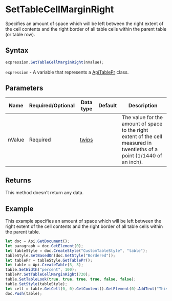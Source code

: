 # SetTableCellMarginRight

Specifies an amount of space which will be left between the right extent of the cell contents and the right
border of all table cells within the parent table (or table row).

## Syntax

```javascript
expression.SetTableCellMarginRight(nValue);
```

`expression` - A variable that represents a [ApiTablePr](../ApiTablePr.md) class.

## Parameters

| **Name** | **Required/Optional** | **Data type** | **Default** | **Description** |
| ------------- | ------------- | ------------- | ------------- | ------------- |
| nValue | Required | [twips](../../Enumeration/twips.md) |  | The value for the amount of space to the right extent of the cell measured in twentieths of a point (1/1440 of an inch). |

## Returns

This method doesn't return any data.

## Example

This example specifies an amount of space which will be left between the right extent of the cell contents and the right border of all table cells within the parent table.

```javascript editor-docx
let doc = Api.GetDocument();
let paragraph = doc.GetElement(0);
let tableStyle = doc.CreateStyle("CustomTableStyle", "table");
tableStyle.SetBasedOn(doc.GetStyle("Bordered"));
let tablePr = tableStyle.GetTablePr();
let table = Api.CreateTable(3, 3);
table.SetWidth("percent", 100);
tablePr.SetTableCellMarginRight(720);
table.SetTableLook(true, true, true, true, false, false);
table.SetStyle(tableStyle);
let cell = table.GetCell(0, 0).GetContent().GetElement(0).AddText("This is just a sample text to show that the right cell margin is 36 points.");
doc.Push(table);
```
